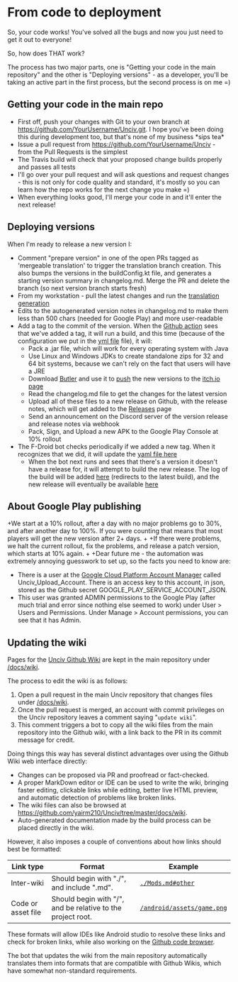 # From code to deployment

So, your code works! You've solved all the bugs and now you just need to get it out to everyone!

So, how does THAT work?

The process has two major parts, one is "Getting your code in the main repository" and the other is "Deploying versions" - as a developer, you'll be taking an active part in the first process, but the second process is on me =)

## Getting your code in the main repo

* First off, push your changes with Git to your own branch at https://github.com/YourUsername/Unciv.git. I hope you've been doing this during development too, but that's none of my business \*sips tea\*
* Issue a pull request from https://github.com/YourUsername/Unciv - from the Pull Requests is the simplest
* The Travis build will check that your proposed change builds properly and passes all tests
* I'll go over your pull request and will ask questions and request changes - this is not only for code quality and standard, it's mostly so you can learn how the repo works for the next change you make =)
* When everything looks good, I'll merge your code in and it'll enter the next release!

## Deploying versions

When I'm ready to release a new version I:
* Comment "prepare version" in one of the open PRs tagged as 'mergeable translation' to trigger the translation branch creation.
  This also bumps the versions in the buildConfig.kt file, and generates a starting version summary in changelog.md.
  Merge the PR and delete the branch (so next version branch starts fresh)
* From my workstation - pull the latest changes and run the [translation generation](../Other/Translating.md#translation-generation---for-developers)
* Edits to the autogenerated version notes in changelog.md to make them less than 500 chars (needed for Google Play) and more user-readable
* Add a tag to the commit of the version. When the [Github action](https://github.com/yairm210/Unciv/actions/workflows/buildAndDeploy.yml) sees that we've added a tag, it will run a build, and this time (because of the configuration we put in the [yml file](/.github/workflows/buildAndDeploy.yml) file), it will:
   * Pack a .jar file, which will work for every operating system with Java
   * Use Linux and Windows JDKs to create standalone zips for 32 and 64 bit systems, because we can't rely on the fact that users will have a JRE
   * Download [Butler](https://itch.io/docs/butler/installing.html) and use it to [push](https://itch.io/docs/butler/pushing.html) the new versions to the [itch.io page](https://yairm210.itch.io/unciv)
   * Read the changelog.md file to get the changes for the latest version
   * Upload all of these files to a new release on Github, with the release notes, which will get added to the [Releases](https://github.com/yairm210/Unciv/releases) page
   * Send an announcement on the Discord server of the version release and release notes via webhook
   * Pack, Sign, and Upload a new APK to the Google Play Console at 10% rollout
* The F-Droid bot checks periodically if we added a new tag. When it recognizes that we did, it will update the [yaml file here](https://gitlab.com/fdroid/fdroiddata/blob/master/metadata/com.unciv.app.yml)
   * When the bot next runs and sees that there's a version it doesn't have a release for, it will attempt to build the new release. The log of the build will be added [here](https://f-droid.org/wiki/page/com.unciv.app/lastbuild) (redirects to the latest build), and the new release will eventually be available [here](https://f-droid.org/en/packages/com.unciv.app/)

## About Google Play publishing

+We start at a 10% rollout, after a day with no major problems go to 30%, and after another day to 100%. If you were counting that means that most players will get the new version after 2+ days.
+
+If there were problems, we halt the current rollout, fix the problems, and release a patch version, which starts at 10% again.
+
+Dear future me - the automation was extremely annoying guesswork to set up, so the facts you need to know are:
- There is a user at the [Google Cloud Platform Account Manager](https://console.cloud.google.com/iam-admin/iam) called  Unciv_Upload_Account. There is an access key to this account, in json, stored as the Github secret GOOGLE_PLAY_SERVICE_ACCOUNT_JSON.
- This user was granted ADMIN permissions to the Google Play (after much trial and error since nothing else seemed to work) under User > Users and Permissions. Under Manage > Account permissions, you can see that it has Admin.

## Updating the wiki

Pages for the [Unciv Github Wiki](https://github.com/yairm210/Unciv/wiki/) are kept in the main repository under [/docs/wiki](/docs/wiki).

The process to edit the wiki is as follows:

1. Open a pull request in the main Unciv repository that changes files under [/docs/wiki](/docs/wiki).
2. Once the pull request is merged, an account with commit privileges on the Unciv repository leaves a comment saying "`update wiki`".
3. This comment triggers a bot to copy all the wiki files from the main repository into the Github wiki, with a link back to the PR in its commit message for credit.

Doing things this way has several distinct advantages over using the Github Wiki web interface directly:

* Changes can be proposed via PR and proofread or fact-checked.
* A proper MarkDown editor or IDE can be used to write the wiki, bringing faster editing, clickable links while editing, better live HTML preview, and automatic detection of problems like broken links.
* The wiki files can also be browsed at https://github.com/yairm210/Unciv/tree/master/docs/wiki.
* Auto-generated documentation made by the build process can be placed directly in the wiki.

However, it also imposes a couple of conventions about how links should best be formatted:

|Link type|Format|Example|
|---|---|---|
|Inter-wiki|Should begin with "./", and include ".md".|[`./Mods.md#other`](../Modders/Mods.md#other)|
|Code or asset file|Should begin with "/", and be relative to the project root.|[`/android/assets/game.png`](/game.png)|

These formats will allow IDEs like Android studio to resolve these links and check for broken links, while also working on the [Github code browser](https://github.com/yairm210/Unciv/tree/master/docs/wiki).

The bot that updates the wiki from the main repository automatically translates them into formats that are compatible with Github Wikis, which have somewhat non-standard requirements.
